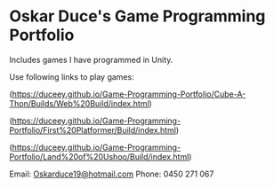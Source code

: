 # Oskar Duce's Game Programming Portfolio
 Includes games I have programmed in Unity.
 
 Use following links to play games:
 
 (https://duceey.github.io/Game-Programming-Portfolio/Cube-A-Thon/Builds/Web%20Build/index.html)
 
 (https://duceey.github.io/Game-Programming-Portfolio/First%20Platformer/Build/index.html)
 
 (https://duceey.github.io/Game-Programming-Portfolio/Land%20of%20Ushoo/Build/index.html)

 
 Email: Oskarduce19@hotmail.com
 Phone: 0450 271 067
